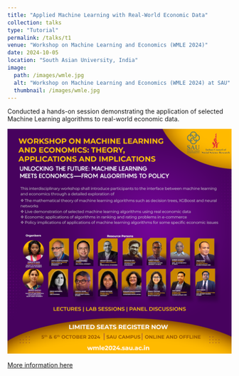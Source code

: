 ```yaml
---
title: "Applied Machine Learning with Real-World Economic Data"
collection: talks
type: "Tutorial"
permalink: /talks/t1
venue: "Workshop on Machine Learning and Economics (WMLE 2024)"
date: 2024-10-05
location: "South Asian University, India"
image:
  path: /images/wmle.jpg
  alt: "Workshop on Machine Learning and Economics (WMLE 2024) at SAU"
  thumbnail: /images/wmle.jpg
---
```



Conducted a hands-on session demonstrating the application of selected Machine Learning algorithms to real-world economic data.

<img src="/images/wmle.jpg" alt="Workshop on Machine Learning and Economics (WMLE 2024) at SAU, " width="800px">

[More information here]([[http://exampleurl.com](https://wmle2024.sau.ac.in/)]([https://sites.google.com/view/wmle2024/home](https://wmle2024.sau.ac.in/)))

